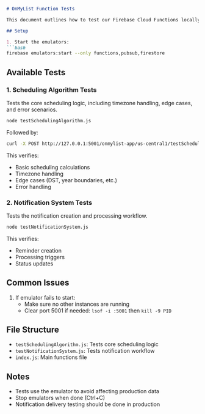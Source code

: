 ```markdown
# OnMyList Function Tests

This document outlines how to test our Firebase Cloud Functions locally, focusing on scheduling algorithms and notification system.

## Setup

1. Start the emulators:
```bash
firebase emulators:start --only functions,pubsub,firestore
```

## Available Tests

### 1. Scheduling Algorithm Tests
Tests the core scheduling logic, including timezone handling, edge cases, and error scenarios.
```bash
node testSchedulingAlgorithm.js
```
Followed by:
```bash
curl -X POST http://127.0.0.1:5001/onmylist-app/us-central1/testScheduler
```

This verifies:
- Basic scheduling calculations
- Timezone handling
- Edge cases (DST, year boundaries, etc.)
- Error handling

### 2. Notification System Tests
Tests the notification creation and processing workflow.
```bash
node testNotificationSystem.js
```

This verifies:
- Reminder creation
- Processing triggers
- Status updates

## Common Issues

1. If emulator fails to start:
   - Make sure no other instances are running
   - Clear port 5001 if needed: `lsof -i :5001` then `kill -9 PID`

## File Structure

- `testSchedulingAlgorithm.js`: Tests core scheduling logic
- `testNotificationSystem.js`: Tests notification workflow
- `index.js`: Main functions file

## Notes

- Tests use the emulator to avoid affecting production data
- Stop emulators when done (Ctrl+C)
- Notification delivery testing should be done in production
```
